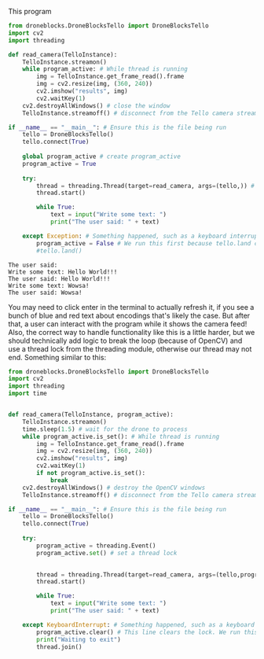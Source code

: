 
This program 
```Python
from droneblocks.DroneBlocksTello import DroneBlocksTello
import cv2
import threading

def read_camera(TelloInstance):
    TelloInstance.streamon()
    while program_active: # While thread is running
        img = TelloInstance.get_frame_read().frame
        img = cv2.resize(img, (360, 240))
        cv2.imshow("results", img)
        cv2.waitKey(1)
    cv2.destroyAllWindows() # close the window
    TelloInstance.streamoff() # disconnect from the Tello camera stream

if __name__ == "__main__": # Ensure this is the file being run
    tello = DroneBlocksTello()
    tello.connect(True)
    
    global program_active # create program_active
    program_active = True
    
    try:
        thread = threading.Thread(target=read_camera, args=(tello,)) # create thread and pass Tello Object
        thread.start()

        while True:
            text = input("Write some text: ")
            print("The user said: " + text)

    except Exception: # Something happened, such as a keyboard interrupt or error
        program_active = False # We run this first because tello.land can actually error itself, and we want to ensure our thread ends. 
        #tello.land()
```
```text
The user said: 
Write some text: Hello World!!!
The user said: Hello World!!!
Write some text: Wowsa!
The user said: Wowsa!
```

You may need to click enter in the terminal to actually refresh it, if you see a bunch of blue and red text about encodings that's likely the case. But after that, a user can interact with the program while it shows the camera feed! Also, the correct way to handle functionality like this is a little harder, but we should technically add logic to break the loop (because of OpenCV) and use a thread lock from the threading module, otherwise our thread may not end. Something similar to this:

```Python
from droneblocks.DroneBlocksTello import DroneBlocksTello
import cv2
import threading
import time


def read_camera(TelloInstance, program_active):
    TelloInstance.streamon()
    time.sleep(1.5) # wait for the drone to process
    while program_active.is_set(): # While thread is running
        img = TelloInstance.get_frame_read().frame
        img = cv2.resize(img, (360, 240))
        cv2.imshow("results", img)
        cv2.waitKey(1)
        if not program_active.is_set():
            break
    cv2.destroyAllWindows() # destroy the OpenCV windows
    TelloInstance.streamoff() # disconnect from the Tello camera stream

if __name__ == "__main__": # Ensure this is the file being run
    tello = DroneBlocksTello()
    tello.connect(True)
    
    try:
        program_active = threading.Event()
        program_active.set() # set a thread lock
        

        thread = threading.Thread(target=read_camera, args=(tello,program_active)) # create thread and pass Tello Object
        thread.start()

        while True:
            text = input("Write some text: ")
            print("The user said: " + text)

    except KeyboardInterrupt: # Something happened, such as a keyboard interrupt or error
        program_active.clear() # This line clears the lock. We run this first because tello.land can actually error itself, and we want to ensure our thread ends.
        print("Waiting to exit")
        thread.join()
```
